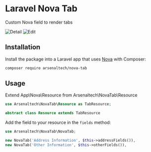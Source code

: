 # Laravel Nova Tab

Custom Nova field to render tabs


![Detail](https://raw.githubusercontent.com/chaseconey/nova-external-image/master/screenshots/index-ss.png)
![Edit](https://raw.githubusercontent.com/chaseconey/nova-external-image/master/screenshots/detail-ss.png)

## Installation

Install the package into a Laravel app that uses [Nova](https://nova.laravel.com) with Composer:

```bash
composer require arsenaltech/nova-tab
```

## Usage

Extend App\Nova\Resource from Arsenaltech\NovaTab\Resource

```php
use Arsenaltech\NovaTab\Resource as TabResource;

abstract class Resource extends TabResource
```

Add the field to your resource in the `fields` method:

```php
use Arsenaltech\NovaTab\NovaTab;

new NovaTab('Address Information', $this->addressFields()),
new NovaTab('Other Information', $this->otherFields()),

```



